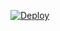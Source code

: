 [![Deploy](https://www.herokucdn.com/deploy/button.png)](https://dashboard.heroku.com/new?template=https://github.com/qijiboy/HerX1)
